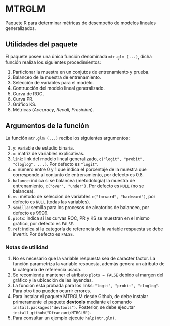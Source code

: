 # MTRGLM
Paquete R para determinar métricas de desempeño de modelos lineales generalizados.

## Utilidades del paquete
El paquete posee una única función denominada ```mtr.glm (...)```, dicha función realiza los siguientes procedimientos:

1. Particionar la muestra en un conjutos de entrenamiento y prueba.
2. Balanceo de la muestra de entrenamiento.
3. Selección de variables para el modelo.
4. Contrucción del modelo lineal generalizado.
5. Curva de ROC.
6. Curva PR.
7. Gráfico KS.
8. Métricas (*Accuracy*, *Recall*, *Presicion*).

## Argumentos de la función

La función ```mtr.glm (...)``` recibe los siguientes argumentos:
1. ```y```: variable de estudio binaria.
2. ```x```: matriz de variables explicativas.
3. ```link```: link del modelo lineal generalizado, ```c("logit", "probit", "cloglog", ...)```. Por defecto es ```"logit"```.
4. ```n```: número entre 0 y 1 que indica el porcentaje de la muestra que corresponde al conjunto de entrenamiento, por defecto es 0.8.
5. ```balance```: indica si se balancea (metodología) la muestra de entrenamiento, ```c("over", "under")```. Por defecto es ```NULL``` (no se balancea).
6. ```ms```: método de selección de variables ```c("forward", "backward")```, por defecto es ```NULL``` (todas las variables).
7. ```semilla```: semilla para los procesos de aleatorios de balanceo, por defecto es 9999.
8. ```plots```: indica si las curvas ROC, PR y KS se muestran en el mismo gráfico, por defecto es ```FALSE```.
9. ```ref```: indica si la categoría de referencia de la variable respuesta se debe invertir. Por defecto es ```FALSE```.

### Notas de utilidad
1. No es necesario que la variable respuesta sea de caracter factor. La función parametriza la variable respuesta, además genera un atributo de la categoría de referencia usada.
2. Se recomienda mantener el atributo ```plots = FALSE``` debido al margen del gráfico y la ubicación de las leyendas.  
3. La función está probada para los links: ```"logit", "probit", "cloglog"```. Para otro tipo pueden ocurrir errores.
4. Para instalar el paquete MTRGLM desde Github, de debe instalar primeramente el paquete **devtools**  mediante el comando ```install.packages("devtools")```. Posterior, se debe ejecutar ```install_github("Dfranzani/MTRGLM")```.
5. Para consultar un ejemplo ejecute ```help(mtr.glm)```.
